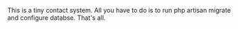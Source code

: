 This is a tiny  contact system. All you have to do is to run php artisan migrate and configure databse. That's all.
